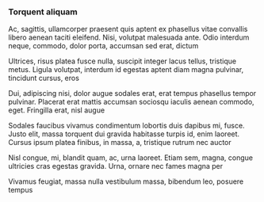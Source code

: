 ### Torquent aliquam

Ac, sagittis, ullamcorper praesent quis aptent ex phasellus vitae convallis libero aenean taciti eleifend. Nisi, volutpat malesuada ante. Odio interdum neque, commodo, dolor porta, accumsan sed erat, dictum

Ultrices, risus platea fusce nulla, suscipit integer lacus tellus, tristique metus. Ligula volutpat, interdum id egestas aptent diam magna pulvinar, tincidunt cursus, eros

Dui, adipiscing nisi, dolor augue sodales erat, erat tempus phasellus tempor pulvinar. Placerat erat mattis accumsan sociosqu iaculis aenean commodo, eget. Fringilla erat, nisl augue

Sodales faucibus vivamus condimentum lobortis duis dapibus mi, fusce. Justo elit, massa torquent dui gravida habitasse turpis id, enim laoreet. Cursus ipsum platea finibus, in massa, a, tristique rutrum nec auctor

Nisl congue, mi, blandit quam, ac, urna laoreet. Etiam sem, magna, congue ultricies cras egestas gravida. Urna, ornare nec fames magna per

Vivamus feugiat, massa nulla vestibulum massa, bibendum leo, posuere tempus


